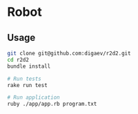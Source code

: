 # Robot

## Usage

```bash
git clone git@github.com:digaev/r2d2.git
cd r2d2
bundle install

# Run tests
rake run test

# Run application
ruby ./app/app.rb program.txt
```
